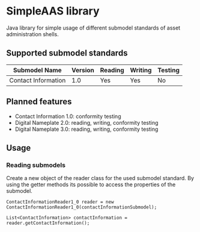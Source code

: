# SimpleAAS library
Java library for simple usage of different submodel standards of asset administration shells.

## Supported submodel standards
| Submodel Name | Version | Reading | Writing | Testing |
|----|----|----|---------|----|
| Contact Information | 1.0 | Yes | Yes | No |

## Planned features
- Contact Information 1.0: conformity testing
- Digital Nameplate 2.0: reading, writing, conformity testing
- Digital Nameplate 3.0: reading, writing, conformity testing

## Usage
### Reading submodels
Create a new object of the reader class for the used submodel standard.
By using the getter methods its possible to access the properties of the submodel.
```
ContactInformationReader1_0 reader = new ContactInformationReader1_0(contactInformationSubmodel);

List<ContactInformation> contactInformation = reader.getContactInformation();
```